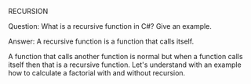 RECURSION

Question: What is a recursive function in C#? Give an example.

Answer: A recursive function is a function that calls itself.

A function that calls another function is normal but when a function calls itself then that is a recursive function. Let's understand with an example how to calculate a factorial with and without recursion.
